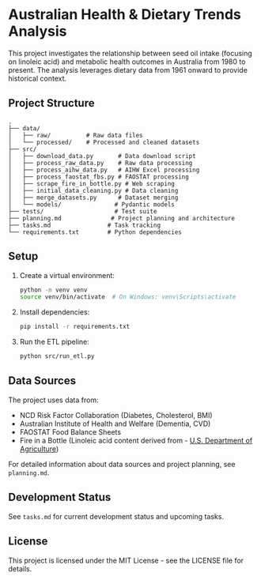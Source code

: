 # Australian Health & Dietary Trends Analysis

This project investigates the relationship between seed oil intake (focusing on linoleic acid) and metabolic health outcomes in Australia from 1980 to present. The analysis leverages dietary data from 1961 onward to provide historical context.

## Project Structure

```
.
├── data/
│   ├── raw/          # Raw data files
│   └── processed/    # Processed and cleaned datasets
├── src/
│   ├── download_data.py       # Data download script
│   ├── process_raw_data.py    # Raw data processing
│   ├── process_aihw_data.py   # AIHW Excel processing
│   ├── process_faostat_fbs.py # FAOSTAT processing
│   ├── scrape_fire_in_bottle.py # Web scraping
│   ├── initial_data_cleaning.py # Data cleaning
│   ├── merge_datasets.py      # Dataset merging
│   └── models/               # Pydantic models
├── tests/                    # Test suite
├── planning.md              # Project planning and architecture
├── tasks.md                # Task tracking
└── requirements.txt        # Python dependencies
```

## Setup

1. Create a virtual environment:

   ```bash
   python -m venv venv
   source venv/bin/activate  # On Windows: venv\Scripts\activate
   ```
2. Install dependencies:

   ```bash
   pip install -r requirements.txt
   ```
3. Run the ETL pipeline:

   ```bash
   python src/run_etl.py
   ```

## Data Sources

The project uses data from:

- NCD Risk Factor Collaboration (Diabetes, Cholesterol, BMI)
- Australian Institute of Health and Welfare (Dementia, CVD)
- FAOSTAT Food Balance Sheets
- Fire in a Bottle (Linoleic acid content derived from - [U.S. Department of Agriculture](https://www.usda.gov/))

For detailed information about data sources and project planning, see `planning.md`.

## Development Status

See `tasks.md` for current development status and upcoming tasks.

## License

This project is licensed under the MIT License - see the LICENSE file for details.

